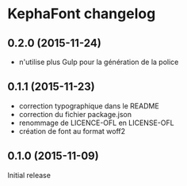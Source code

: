 # KephaFont changelog

## 0.2.0 (2015-11-24)

 - n'utilise plus Gulp pour la génération de la police

## 0.1.1 (2015-11-23)

 - correction typographique dans le README
 - correction du fichier package.json
 - renommage de LICENCE-OFL en LICENSE-OFL
 - création de font au format woff2

## 0.1.0 (2015-11-09)

Initial release

